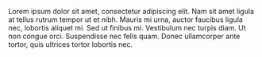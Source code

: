 Lorem ipsum dolor sit amet, consectetur adipiscing elit. Nam sit amet  ligula at tellus rutrum tempor ut et nibh. Mauris mi urna, auctor faucibus  ligula nec, lobortis aliquet mi. Sed ut finibus mi. Vestibulum nec turpis diam.  Ut non congue orci. Suspendisse nec felis quam. Donec ullamcorper ante tortor,  quis ultrices tortor lobortis nec. 